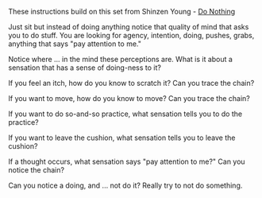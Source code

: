 ﻿These instructions build on this set from Shinzen Young -  [Do Nothing](https://unifiedmindfulness.com/wiki/index.php/%22Do_Nothing%22_Meditation_~_Shinzen_Young_(transcript))  
  
Just sit but instead of doing anything notice that quality of mind that asks you to do stuff. You are looking for agency, intention, doing, pushes, grabs, anything that says "pay attention to me."
 
Notice where ... in the mind these perceptions are. What is it about a sensation that has a sense of doing-ness to it?
  
If you feel an itch, how do you know to scratch it? Can you trace the chain?

If you want to move, how do you know to move? Can you trace the chain?

If you want to do so-and-so practice, what sensation tells you to do the practice?

If you want to leave the cushion, what sensation tells you to leave the cushion?

If a thought occurs, what sensation says "pay attention to me?" Can you notice the chain?

Can you notice a doing, and ... not do it? Really try to not do something.



